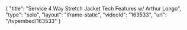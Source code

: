 {
    "title": "Service 4 Way Stretch Jacket Tech Features w\/ Arthur Longo",
    "type": "solo",
    "layout": "iframe-static",
    "videoId": "163533",
    "url": "\/tvpembed\/163533"
}